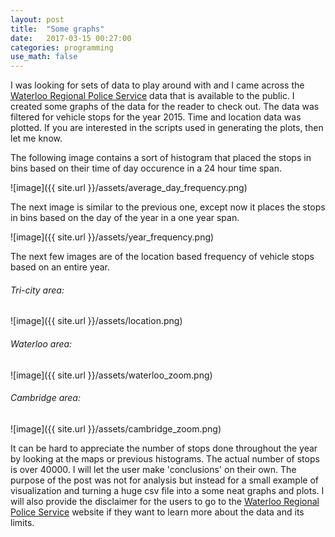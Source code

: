 ```yaml
---
layout: post
title:  "Some graphs"
date:   2017-03-15 00:27:00
categories: programming
use_math: false
---
```


I was looking for sets of data to play around with and I came across the [Waterloo Regional Police Service](http://www.wrps.on.ca/inside-wrps/corporate-planning-systems) data that is available to the public. I created some graphs of the data for the reader to check out. The data was filtered for vehicle stops for the year 2015. Time and location data was plotted. If you are interested in the scripts used in generating the plots, then let me know.


The following image contains a sort of histogram that placed the stops in bins based on their time of day occurence in a 24 hour time span.

![image]({{ site.url }}/assets/average_day_frequency.png)


The next image is similar to the previous one, except now it places the stops in bins based on the day of the year in a one year span.


![image]({{ site.url }}/assets/year_frequency.png)


The next few images are of the location based frequency of vehicle stops based on an entire year. 


###### Tri-city area:

![image]({{ site.url }}/assets/location.png)

###### Waterloo area:

![image]({{ site.url }}/assets/waterloo_zoom.png)

###### Cambridge area:

![image]({{ site.url }}/assets/cambridge_zoom.png)


It can be hard to appreciate the number of stops done throughout the year by looking at the maps or previous histograms. The actual number of stops is over 40000. I will let the user make 'conclusions' on their own. The purpose of the post was not for analysis but instead for a small example of visualization and turning a huge csv file into a some neat graphs and plots. I will also provide the disclaimer for the users to go to the [Waterloo Regional Police Service](http://www.wrps.on.ca/inside-wrps/corporate-planning-systems) website if they want to learn more about the data and its limits. 






